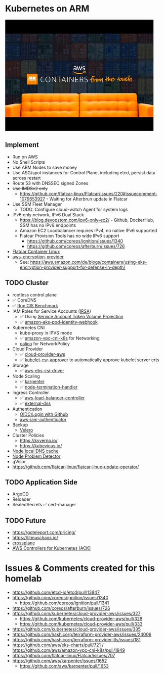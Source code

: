 
# Kubernetes on ARM

![](./docs/img.png)

## Implement

* Run on AWS
* No Shell Scripts
* Use ARM Nodes to save money
* Use ASG/spot instances for Control Plane, including etcd, persist data across restart
* Route 53 with DNSSEC signed Zones
* ~~Use IMDSv2 only~~
  * https://github.com/flatcar-linux/Flatcar/issues/220#issuecomment-1079653927 - Waiting for Afterbrun update in Flatcar
* Use SSM Fleet Manager
  * TODO: Configure cloud-watch Agent for system logs
* ~~IPv6 only network~~, IPv6 Dual Stack
  * https://blog.devopstom.com/ipv6-only-ec2/ - Github, DockerHub, SSM has no IPv6 endpoints
  * Amazon EC2 Loadbalancer requires IPv4, no native IPv6 supported
  * Flatcar Provision Tools has no wide IPv6 support
    * https://github.com/coreos/ignition/issues/1340
    * https://github.com/coreos/afterburn/issues/726
* [Flatcar Container Linux](https://www.flatcar.org/)
* [aws-encryption-provider](https://github.com/kubernetes-sigs/aws-encryption-provider)
  * See: https://aws.amazon.com/de/blogs/containers/using-eks-encryption-provider-support-for-defense-in-depth/

## TODO Cluster
* rootless control plane
* ✅ CoreDNS
* ✅ [Run CIS Benchmark](./docs/CIS.md)
* IAM Roles for Service Accounts ([IRSA](https://docs.aws.amazon.com/eks/latest/userguide/iam-roles-for-service-accounts.html))
  * ✅ Using [Service Account Token Volume Projection](https://kubernetes.io/docs/tasks/configure-pod-container/configure-service-account/#service-account-token-volume-projection)
  * ✅ [amazon-eks-pod-identity-webhook](https://github.com/aws/amazon-eks-pod-identity-webhook)
* Kubernetes CNI
  * kube-proxy in IPVS mode
  * ✅ [amazon-vpc-cni-k8s](https://github.com/aws/amazon-vpc-cni-k8s) for Networking
  * [calico](https://projectcalico.docs.tigera.io/getting-started/kubernetes/self-managed-public-cloud/aws#amazon-vpc-cni-plugin) for NetworkPolicy
* Cloud Provider
  * ✅ [cloud-provider-aws](https://github.com/kubernetes/cloud-provider-aws)
  * ✅ [kubelet-csr-approver](https://github.com/postfinance/kubelet-csr-approver) to automatically approve kubelet server crts
* Storage
  * ✅ [aws-ebs-csi-driver](https://github.com/kubernetes-sigs/aws-ebs-csi-driver)
* Node Scaling
  * ✅ [karpenter](https://karpenter.sh/)
  * ✅ [node-termination-handler](https://github.com/aws/aws-node-termination-handler)
* Ingress Controller
  * ✅ [aws-load-balancer-controller](https://github.com/kubernetes-sigs/aws-load-balancer-controller)
  * ✅ [external-dns](https://github.com/kubernetes-sigs/external-dns)
* Authentication
  * [OIDC/Login with Github](https://kubernetes.io/docs/reference/access-authn-authz/authentication/#openid-connect-tokens)
  * [aws-iam-authenticator](https://github.com/kubernetes-sigs/aws-iam-authenticator)
* Backup
  * [Velero](https://velero.io/)
* Cluster Policies
  * https://kyverno.io/
  * https://kubevious.io/
* [Node local DNS cache](https://kubernetes.io/docs/tasks/administer-cluster/nodelocaldns/)
* [Node Problem Detector](https://github.com/kubernetes/node-problem-detector)
* gVisor
* https://github.com/flatcar-linux/flatcar-linux-update-operator/

## TODO Application Side

* ArgoCD
* Reloader
* SealedSecrets
✅ cert-manager

## TODO Future

* https://goteleport.com/pricing/
* https://litmuschaos.io/
* [crossplane](https://crossplane.io/)
* [AWS Controllers for Kubernetes (ACK)](https://github.com/aws-controllers-k8s/community)

# Issues & Comments created for this homelab

* https://github.com/etcd-io/etcd/pull/13847
* https://github.com/coreos/ignition/issues/1340
  * https://github.com/coreos/ignition/pull/1341
* https://github.com/coreos/afterburn/issues/726
* https://github.com/kubernetes/cloud-provider-aws/issues/327
  * https://github.com/kubernetes/cloud-provider-aws/pull/328
  * https://github.com/kubernetes/cloud-provider-aws/pull/333
* https://github.com/kubernetes/cloud-provider-aws/issues/335
* https://github.com/hashicorp/terraform-provider-aws/issues/24009
* https://github.com/hashicorp/terraform-provider-tls/issues/181
* https://github.com/aws/eks-charts/pull/721 / https://github.com/aws/amazon-vpc-cni-k8s/pull/1949
* https://github.com/flatcar-linux/Flatcar/issues/707
* https://github.com/aws/karpenter/issues/1652
  * https://github.com/aws/karpenter/pull/1653
